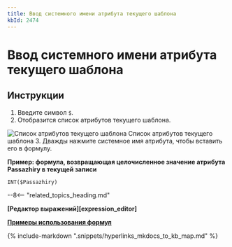 ```yaml
---
title: Ввод системного имени атрибута текущего шаблона
kbId: 2474
---
```


# Ввод системного имени атрибута текущего шаблона

## Инструкции

1. Введите символ `$`.
2. Отобразится список атрибутов текущего шаблона.
![Список атрибутов текущего шаблона](https://kb.comindware.ru/assets/formula_editor_template_attribute_autocomplete.png)
Список атрибутов текущего шаблона
3. Дважды нажмите системное имя атрибута, чтобы вставить его в формулу.

**Пример: формула, возвращающая целочисленное значение атрибута Passazhiry в текущей записи**

```
INT($Passazhiry)
```

--8<-- "related_topics_heading.md"

**[Редактор выражений][expression_editor]**

**[Примеры использования формул](https://kb.comindware.ru/category.php?id=409)**

{% include-markdown ".snippets/hyperlinks_mkdocs_to_kb_map.md" %}

